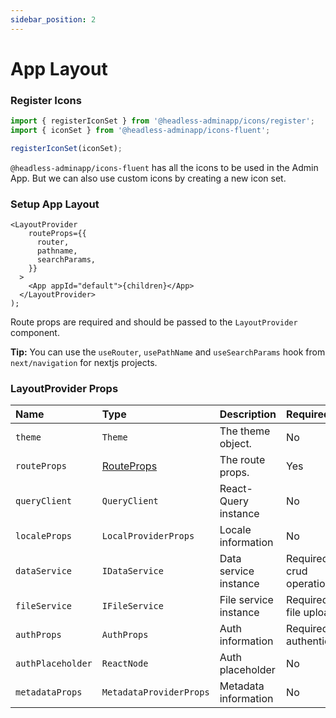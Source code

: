 ```yaml
---
sidebar_position: 2
---
```


# App Layout


### Register Icons

```ts title="AppLayout.tsx"
import { registerIconSet } from '@headless-adminapp/icons/register';
import { iconSet } from '@headless-adminapp/icons-fluent';

registerIconSet(iconSet);
```

`@headless-adminapp/icons-fluent` has all the icons to be used in the Admin App. But we can also use custom icons by creating a new icon set.

### Setup App Layout

```tsx title="AppLayout.tsx"
<LayoutProvider
    routeProps={{
      router,
      pathname,
      searchParams,
    }}
  >
    <App appId="default">{children}</App>
  </LayoutProvider>
);
```

Route props are required and should be passed to the `LayoutProvider` component.

**Tip:** You can use the `useRouter`, `usePathName` and `useSearchParams` hook from `next/navigation` for nextjs projects.

### LayoutProvider Props

| Name | Type | Description | Required |
| :--- | :--- | :--- | :--- |
| `theme` | `Theme` | The theme object. | No |
| `routeProps` | [RouteProps](/docs/api-reference/client/route/route-props) | The route props. | Yes |
| `queryClient` | `QueryClient` | React-Query instance | No |
| `localeProps` | `LocalProviderProps` | Locale information | No |
| `dataService` | `IDataService` | Data service instance | Required for crud operation |
| `fileService` | `IFileService` | File service instance | Required for file upload |
| `authProps` | `AuthProps` | Auth information | Required for authentication |
| `authPlaceholder` | `ReactNode` | Auth placeholder | No |
| `metadataProps` | `MetadataProviderProps` | Metadata information | No |
